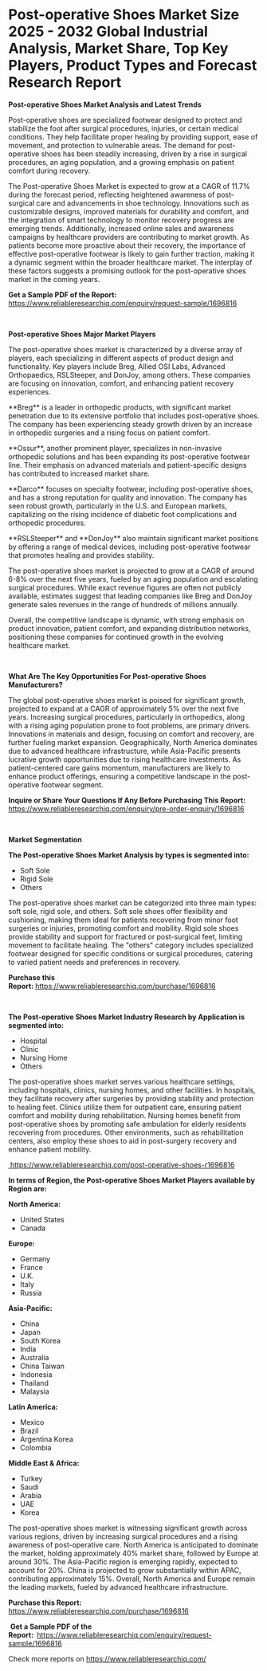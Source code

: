 <p><h1>Post-operative Shoes Market Size 2025 - 2032 Global Industrial Analysis, Market Share, Top Key Players, Product Types and Forecast Research Report</h1></p><p><strong>Post-operative Shoes Market Analysis and Latest Trends</strong></p>
<p><p>Post-operative shoes are specialized footwear designed to protect and stabilize the foot after surgical procedures, injuries, or certain medical conditions. They help facilitate proper healing by providing support, ease of movement, and protection to vulnerable areas. The demand for post-operative shoes has been steadily increasing, driven by a rise in surgical procedures, an aging population, and a growing emphasis on patient comfort during recovery.</p><p>The Post-operative Shoes Market is expected to grow at a CAGR of 11.7% during the forecast period, reflecting heightened awareness of post-surgical care and advancements in shoe technology. Innovations such as customizable designs, improved materials for durability and comfort, and the integration of smart technology to monitor recovery progress are emerging trends. Additionally, increased online sales and awareness campaigns by healthcare providers are contributing to market growth. As patients become more proactive about their recovery, the importance of effective post-operative footwear is likely to gain further traction, making it a dynamic segment within the broader healthcare market. The interplay of these factors suggests a promising outlook for the post-operative shoes market in the coming years.</p></p>
<p><strong>Get a Sample PDF of the Report:&nbsp;</strong> <a href="https://www.reliableresearchiq.com/enquiry/request-sample/1696816?utm_campaign=1837&utm_medium=2&utm_source=Github&utm_content=ia&utm_term=08012025&utm_id=post-operative-shoes">https://www.reliableresearchiq.com/enquiry/request-sample/1696816</a></p>
<p>&nbsp;</p>
<p><strong>Post-operative Shoes Major Market Players</strong></p>
<p><p>The post-operative shoes market is characterized by a diverse array of players, each specializing in different aspects of product design and functionality. Key players include Breg, Allied OSI Labs, Advanced Orthopaedics, RSLSteeper, and DonJoy, among others. These companies are focusing on innovation, comfort, and enhancing patient recovery experiences.</p><p>**Breg** is a leader in orthopedic products, with significant market penetration due to its extensive portfolio that includes post-operative shoes. The company has been experiencing steady growth driven by an increase in orthopedic surgeries and a rising focus on patient comfort.</p><p>**Ossur**, another prominent player, specializes in non-invasive orthopedic solutions and has been expanding its post-operative footwear line. Their emphasis on advanced materials and patient-specific designs has contributed to increased market share.</p><p>**Darco** focuses on specialty footwear, including post-operative shoes, and has a strong reputation for quality and innovation. The company has seen robust growth, particularly in the U.S. and European markets, capitalizing on the rising incidence of diabetic foot complications and orthopedic procedures.</p><p>**RSLSteeper** and **DonJoy** also maintain significant market positions by offering a range of medical devices, including post-operative footwear that promotes healing and provides stability.</p><p>The post-operative shoes market is projected to grow at a CAGR of around 6-8% over the next five years, fueled by an aging population and escalating surgical procedures. While exact revenue figures are often not publicly available, estimates suggest that leading companies like Breg and DonJoy generate sales revenues in the range of hundreds of millions annually.</p><p>Overall, the competitive landscape is dynamic, with strong emphasis on product innovation, patient comfort, and expanding distribution networks, positioning these companies for continued growth in the evolving healthcare market.</p></p>
<p>&nbsp;</p>
<p><strong>What Are The Key Opportunities For Post-operative Shoes Manufacturers?</strong></p>
<p><p>The global post-operative shoes market is poised for significant growth, projected to expand at a CAGR of approximately 5% over the next five years. Increasing surgical procedures, particularly in orthopedics, along with a rising aging population prone to foot problems, are primary drivers. Innovations in materials and design, focusing on comfort and recovery, are further fueling market expansion. Geographically, North America dominates due to advanced healthcare infrastructure, while Asia-Pacific presents lucrative growth opportunities due to rising healthcare investments. As patient-centered care gains momentum, manufacturers are likely to enhance product offerings, ensuring a competitive landscape in the post-operative footwear segment.</p></p>
<p><strong>Inquire or Share Your Questions If Any Before Purchasing This Report:</strong> <a href="https://www.reliableresearchiq.com/enquiry/pre-order-enquiry/1696816?utm_campaign=1837&utm_medium=2&utm_source=Github&utm_content=ia&utm_term=08012025&utm_id=post-operative-shoes">https://www.reliableresearchiq.com/enquiry/pre-order-enquiry/1696816</a></p>
<p>&nbsp;</p>
<p><strong>Market Segmentation</strong></p>
<p><strong>The Post-operative Shoes Market Analysis by types is segmented into:</strong></p>
<p><ul><li>Soft Sole</li><li>Rigid Sole</li><li>Others</li></ul></p>
<p><p>The post-operative shoes market can be categorized into three main types: soft sole, rigid sole, and others. Soft sole shoes offer flexibility and cushioning, making them ideal for patients recovering from minor foot surgeries or injuries, promoting comfort and mobility. Rigid sole shoes provide stability and support for fractured or post-surgical feet, limiting movement to facilitate healing. The "others" category includes specialized footwear designed for specific conditions or surgical procedures, catering to varied patient needs and preferences in recovery.</p></p>
<p><strong>Purchase this Report:&nbsp;</strong><a href="https://www.reliableresearchiq.com/purchase/1696816?utm_campaign=1837&utm_medium=2&utm_source=Github&utm_content=ia&utm_term=08012025&utm_id=post-operative-shoes">https://www.reliableresearchiq.com/purchase/1696816</a></p>
<p>&nbsp;</p>
<p><strong>The Post-operative Shoes Market Industry Research by Application is segmented into:</strong></p>
<p><ul><li>Hospital</li><li>Clinic</li><li>Nursing Home</li><li>Others</li></ul></p>
<p><p>The post-operative shoes market serves various healthcare settings, including hospitals, clinics, nursing homes, and other facilities. In hospitals, they facilitate recovery after surgeries by providing stability and protection to healing feet. Clinics utilize them for outpatient care, ensuring patient comfort and mobility during rehabilitation. Nursing homes benefit from post-operative shoes by promoting safe ambulation for elderly residents recovering from procedures. Other environments, such as rehabilitation centers, also employ these shoes to aid in post-surgery recovery and enhance patient mobility.</p></p>
<p><a href="https://www.reliableresearchiq.com/post-operative-shoes-r1696816?utm_campaign=1837&utm_medium=2&utm_source=Github&utm_content=ia&utm_term=08012025&utm_id=post-operative-shoes">&nbsp;https://www.reliableresearchiq.com/post-operative-shoes-r1696816</a></p>
<p><strong>In terms of Region, the Post-operative Shoes Market Players available by Region are:</strong></p>
<p>
    <p> <strong> North America: </strong>
        <ul>
            <li>United States</li>
            <li>Canada</li>
        </ul>
        </p> 
    <p> <strong> Europe: </strong>
        <ul>
            <li>Germany</li>
            <li>France</li>
            <li>U.K.</li>
            <li>Italy</li>
            <li>Russia</li>
        </ul>
        </p> 
    <p> <strong> Asia-Pacific: </strong>
        <ul>
            <li>China</li>
            <li>Japan</li>
            <li>South Korea</li>
            <li>India</li>
            <li>Australia</li>
            <li>China Taiwan</li>
            <li>Indonesia</li>
            <li>Thailand</li>
            <li>Malaysia</li>
        </ul>
        </p> 
    <p> <strong> Latin America: </strong>
        <ul>
            <li>Mexico</li>
            <li>Brazil</li>
            <li>Argentina Korea</li>
            <li>Colombia</li>
        </ul>
        </p> 
    <p> <strong> Middle East & Africa: </strong>
        <ul>
            <li>Turkey</li>
            <li>Saudi</li>
            <li>Arabia</li>
            <li>UAE</li>
            <li>Korea</li>
        </ul>
    </p>
    </p>
<p><p>The post-operative shoes market is witnessing significant growth across various regions, driven by increasing surgical procedures and a rising awareness of post-operative care. North America is anticipated to dominate the market, holding approximately 40% market share, followed by Europe at around 30%. The Asia-Pacific region is emerging rapidly, expected to account for 20%. China is projected to grow substantially within APAC, contributing approximately 15%. Overall, North America and Europe remain the leading markets, fueled by advanced healthcare infrastructure.</p></p>
<p><strong>Purchase this Report: </strong><a href="https://www.reliableresearchiq.com/purchase/1696816?utm_campaign=1837&utm_medium=2&utm_source=Github&utm_content=ia&utm_term=08012025&utm_id=post-operative-shoes">https://www.reliableresearchiq.com/purchase/1696816</a></p>
<p>&nbsp;<strong>Get a Sample PDF of the Report:&nbsp;&nbsp;</strong><a href="https://www.reliableresearchiq.com/enquiry/request-sample/1696816?utm_campaign=1837&utm_medium=2&utm_source=Github&utm_content=ia&utm_term=08012025&utm_id=post-operative-shoes">https://www.reliableresearchiq.com/enquiry/request-sample/1696816</a></p>
<p><strong></strong></p>
<p>Check more reports on <a href="https://www.reliableresearchiq.com/?utm_campaign=1837&utm_medium=2&utm_source=Github&utm_content=ia&utm_term=08012025&utm_id=post-operative-shoes">https://www.reliableresearchiq.com/</a></p>